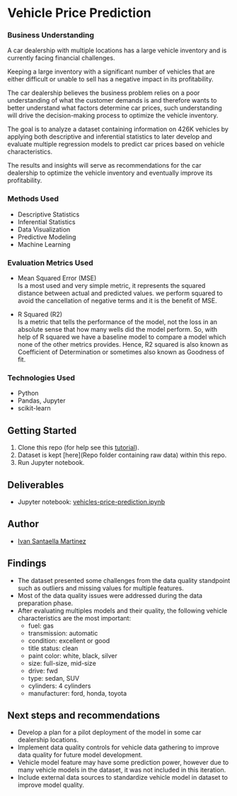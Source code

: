 # Vehicle Price Prediction

### Business Understanding
A car dealership with multiple locations has a large vehicle inventory and is currently facing financial challenges.

Keeping a large inventory with a significant number of vehicles that are either difficult or unable to sell has a negative impact in its profitability.

The car dealership believes the business problem relies on a poor understanding of what the customer demands is and therefore wants to better understand what factors determine car prices, such understanding will drive the decision-making process to optimize the vehicle inventory.

The goal is to analyze a dataset containing information on 426K vehicles by applying both descriptive and inferential statistics to later develop and evaluate multiple regression models to predict car prices based on vehicle characteristics.

The results and insights will serve as recommendations for the car dealership to optimize the vehicle inventory and eventually improve its profitability.

### Methods Used
* Descriptive Statistics
* Inferential Statistics
* Data Visualization
* Predictive Modeling
* Machine Learning

### Evaluation Metrics Used
* Mean Squared Error (MSE)  
Is a most used and very simple metric, it represents the squared distance between actual and predicted values. we perform squared to avoid the cancellation of negative terms and it is the benefit of MSE.

* R Squared (R2)  
Is a metric that tells the performance of the model, not the loss in an absolute sense that how many wells did the model perform.
So, with help of R squared we have a baseline model to compare a model which none of the other metrics provides. 
Hence, R2 squared is also known as Coefficient of Determination or sometimes also known as Goodness of fit.

### Technologies Used
* Python
* Pandas, Jupyter
* scikit-learn

## Getting Started
1. Clone this repo (for help see this [tutorial](https://help.github.com/articles/cloning-a-repository/)).
2. Dataset is kept [here](Repo folder containing raw data) within this repo.
3. Run Jupyter notebook.

## Deliverables
* Jupyter notebook: [vehicles-price-prediction.ipynb](link)

## Author
* [Ivan Santaella Martinez](mailto:itsantaella@gmail.com)

## Findings
* The dataset presented some challenges from the data quality standpoint such as outliers and missing values for multiple features.
* Most of the data quality issues were addressed during the data preparation phase.
* After evaluating multiples models and their quality, the following vehicle characteristics  are the most important:
  * fuel: gas
  * transmission: automatic
  * condition: excellent or good
  * title status: clean
  * paint color: white, black, silver
  * size: full-size, mid-size
  * drive: fwd
  * type: sedan, SUV
  * cylinders: 4 cylinders
  * manufacturer: ford, honda, toyota

## Next steps and recommendations
* Develop a plan for a pilot deployment of the model in some car dealership locations.
* Implement data quality controls for vehicle data gathering to improve data quality for future model development.
* Vehicle model feature may have some prediction power, however due to many vehicle models in the dataset, it was not included in this iteration.
* Include external data sources to standardize vehicle model in dataset to improve model quality.
